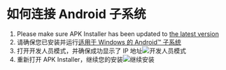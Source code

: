 # 如何连接 Android 子系统
1. Please make sure APK Installer has been updated to [the latest version](https://www.microsoft.com/store/productId/9P2JFQ43FPPG "APK Installer")
2. 请确保您已安装并运行[适用于 Windows 的 Android™ 子系统](https://www.microsoft.com/store/productId/9P3395VX91NR)
3. 打开开发人员模式，并确保成功显示了 IP 地址![开发人员模式](https://raw.githubusercontent.com/Paving-Base/APK-Installer/screenshots/Documents/Tutorials/How%20To%20Connect%20WSA/Images/Snipaste_2022-10-02_19-02-09.png)
4. 重新打开 APK Installer，继续您的安装![继续安装](https://raw.githubusercontent.com/Paving-Base/APK-Installer/screenshots/Documents/Tutorials/How%20To%20Connect%20WSA/Images/Snipaste_2022-10-02_17-34-04.png)
